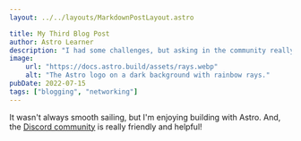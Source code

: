 ```yaml
---
layout: ../../layouts/MarkdownPostLayout.astro

title: My Third Blog Post
author: Astro Learner
description: "I had some challenges, but asking in the community really helped!"
image:
    url: "https://docs.astro.build/assets/rays.webp"
    alt: "The Astro logo on a dark background with rainbow rays."
pubDate: 2022-07-15
tags: ["blogging", "networking"]
---
```

It wasn't always smooth sailing, but I'm enjoying building with Astro. And, the [Discord community](https://astro.build/chat) is really friendly and helpful!